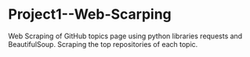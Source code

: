 # Project1--Web-Scarping
Web Scraping of GitHub topics page using python libraries requests and BeautifulSoup.
Scraping the top repositories of each topic.
